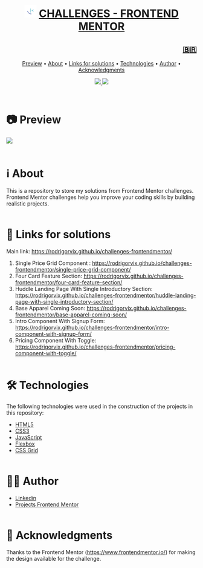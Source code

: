 <h1 align="center">
    <img src="./images-readme/favicon-32x32.png" alt="My cool logo"/>
    <a href="https://rodrigorvix.github.io/challenges-frontendmentor/">CHALLENGES - FRONTEND MENTOR</a>
</h1>
<h2 style='text-align:right'><a href=https://github.com/rodrigorvix/challenges-frontendmentor/blob/main/README-PT-BR.md><span align="rigth">🇧🇷</span></a></h2>

<p align="center">
 <a href="#📷-preview">Preview</a> •
 <a href="#ℹ️-about">About</a> • 
 <a href="#🔗-links-for-solutions">Links for solutions</a> • 
 <a href="#🛠-technologies">Technologies</a> •  
 <a href="#👨‍💻-author">Author</a> • 
 <a href="#👏-acknowledgments">Acknowledgments</a> 
</p>

<p align="center">
  <a href="https://www.linkedin.com/in/rodrigovitoriense/">
<img src="https://img.shields.io/static/v1?label=DEVELOPER&message=RODRIGOVITORIENSE&color=7159c1&style=for-the-badge&logo="/>
</a>
<img src="https://img.shields.io/static/v1?label=LICENSE&message=MIT&color=7159c1&style=for-the-badge&logo="/>
</p><br>

# 📷 Preview

<img src="./images-readme/challenges-preview.gif">
<br><br>

# ℹ️ About

This is a repository to store my solutions from Frontend Mentor challenges. Frontend Mentor challenges help you improve your coding skills by building realistic projects.
<br><br>

# 🔗 Links for solutions

Main link: https://rodrigorvix.github.io/challenges-frontendmentor/

1. Single Price Grid Component : https://rodrigorvix.github.io/challenges-frontendmentor/single-price-grid-component/
2. Four Card Feature Section: https://rodrigorvix.github.io/challenges-frontendmentor/four-card-feature-section/
3. Huddle Landing Page With Single Introductory Section: https://rodrigorvix.github.io/challenges-frontendmentor/huddle-landing-page-with-single-introductory-section/
4. Base Apparel Coming Soon: https://rodrigorvix.github.io/challenges-frontendmentor/base-apparel-coming-soon/
5. Intro Component With Signup Form: https://rodrigorvix.github.io/challenges-frontendmentor/intro-component-with-signup-form/
6. Pricing Component With Toggle: https://rodrigorvix.github.io/challenges-frontendmentor/pricing-component-with-toggle/
   <br><br>

# 🛠 Technologies

The following technologies were used in the construction of the projects in this repository:

- [HTML5](https://developer.mozilla.org/en-US/docs/Glossary/HTML5)
- [CSS3](https://developer.mozilla.org/pt-BR/docs/Web/CSS)
- [JavaScript](https://developer.mozilla.org/pt-BR/docs/Web/JavaScript)
- [Flexbox](https://developer.mozilla.org/pt-BR/docs/Web/CSS/CSS_Flexible_Box_Layout/Basic_Concepts_of_Flexbox)
- [CSS Grid](https://developer.mozilla.org/pt-BR/docs/Web/CSS/CSS_Grid_Layout)
  <br><br>

# 👨‍💻 Author

- [Linkedin](https://www.linkedin.com/in/rodrigovitoriense/)
- [Projects Frontend Mentor](https://www.frontendmentor.io/profile/rodrigorvix)
  <br><br>

# 👏 Acknowledgments

Thanks to the Frontend Mentor (https://www.frontendmentor.io/) for making the design available for the challenge.
